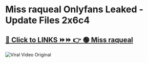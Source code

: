 
 # Miss raqueal Onlyfans Leaked - Update Files 2x6c4

## <h2><a href="https://clipsfans.com/Miss_raqueal&ref=git">🔗 Click to LINKS ⏩⏩ 👉 🟢 Miss raqueal </a></h2>

<a href="https://clipsfans.com/Miss_raqueal&ref=git" rel="nofollow" data-target="animated-image.originalLink"><img src="https://i.ibb.co.com/xMMVF88/686577567.gif" alt="Viral Video Original" style="max-width: 100%; display: inline-block;" data-target="animated-image.originalImage"></a>


